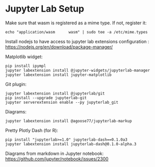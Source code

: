 Jupyter Lab Setup
=================

Make sure that wasm is registered as a mime type. If not, register it:
```
echo "application/wasm      wasm" | sudo tee -a /etc/mime.types
```

Install nodejs to have access to jupyter lab extensions configuration : https://nodejs.org/en/download/package-manager/

Matplotlib widget:

```
pip install ipympl
jupyter labextension install @jupyter-widgets/jupyterlab-manager
jupyter labextension install jupyter-matplotlib
```

Git plugin:
```
jupyter labextension install @jupyterlab/git
pip install --upgrade jupyterlab-git
jupyter serverextension enable --py jupyterlab_git
```

Diagrams:
```
jupyter labextension install @agoose77/jupyterlab-markup
```

Pretty Plotly Dash (for R):
```
pip install "jupyterlab>=1.0" jupyterlab-dash==0.1.0a3
jupyter labextension install jupyterlab-dash@0.1.0-alpha.3
```

Diagrams from markdown in Jupyter notebook: https://github.com/jupyter/notebook/issues/2300


